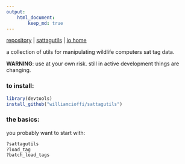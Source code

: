 ```yaml
---
output:
    html_document:
        keep_md: true 
---
```


[repository](https://github.com/williamcioffi/sattagutils) | [sattagutils](https://williamcioffi.github.io/monitorgonio) |  [io home](https://williamcioffi.github.io)

a collection of utils for manipulating wildlife computers sat tag data.

**WARNING**: use at your own risk. still in active development things are changing.

### to install:

```r
library(devtools)
install_github("williamcioffi/sattagutils")
```
### the basics:
you probably want to start with:

```r
?sattagutils
?load_tag
?batch_load_tags
```

